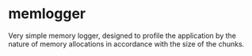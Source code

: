 # memlogger
Very simple memory logger, designed to profile the application by the nature of memory allocations in accordance with the size of the chunks.
